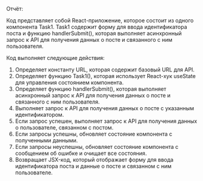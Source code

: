 Отчёт:

Код представляет собой React-приложение, которое состоит из 
одного компонента Task1. Task1 содержит форму для ввода идентификатора 
поста и функцию handlerSubmit(), которая выполняет асинхронный запрос 
к API для получения данных о посте и связанного с ним пользователя.

Код выполняет следующие действия:
1. Определяет константу URL, которая содержит базовый URL для API.
2. Определяет функцию Task1(), которая использует React-хук useState
для управления состоянием компонента.
3. Определяет функцию handlerSubmit(), которая выполняет асинхронный 
запрос к API для получения данных о посте и связанного с ним пользователя.
4. Выполняет запрос к API для получения данных о посте с указанным 
идентификатором.
5. Если запрос успешен, выполняет запрос к API для получения данных 
о пользователе, связанном с постом.
6. Если запросы успешны, обновляет состояние компонента с полученными 
данными.
7. Если запросы неуспешны, обновляет состояние компонента с сообщением 
об ошибке и очищает все состояния.
8. Возвращает JSX-код, который отображает форму для ввода 
идентификатора поста и данные о посте и связанном с ним пользователе.